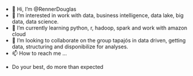 - 👋 Hi, I’m @RennerDouglas
- 👀 I’m interested in work with data, business intelligence, data lake, big data, data science.
- 🌱 I’m currently learning python, r, hadoop, spark and work with amazon cloud
- 💞️ I’m looking to collaborate on the group tapajós in data driven, getting data, structuring and disponibilize for analyses.
- 📫 How to reach me ...

<!---
RennerDouglas/RennerDouglas is a ✨ special ✨ repository because its `README.md` (this file) appears on your GitHub profile.
You can click the Preview link to take a look at your changes.
--->

- Do your best, do more than expected
